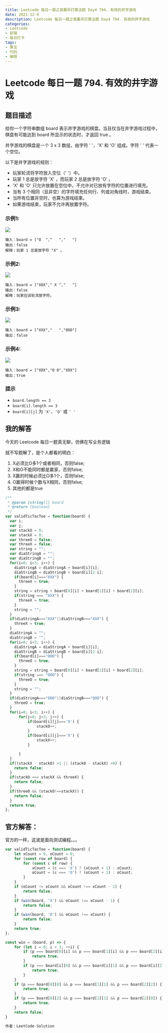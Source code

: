 ```yaml
---
title: Leetcode 每日一题之我要吊打算法题 Day4 794. 有效的井字游戏
date: 2021-12-9
description: Leetcode 每日一题之我要吊打算法题 Day4 794. 有效的井字游戏
categories:
- Leetcode
- 前端
- 每日打卡
tags:
- 算法
- 代码
- 编程
---
```


# Leetcode 每日一题 794. 有效的井字游戏

## 题目描述

给你一个字符串数组 board 表示井字游戏的棋盘。当且仅当在井字游戏过程中，棋盘有可能达到 board 所显示的状态时，才返回 true 。

井字游戏的棋盘是一个 3 x 3 数组，由字符 ' '，'X' 和 'O' 组成。字符 ' ' 代表一个空位。

以下是井字游戏的规则：

- 玩家轮流将字符放入空位（' '）中。
- 玩家 1 总是放字符 'X' ，而玩家 2 总是放字符 'O' 。
- 'X' 和 'O' 只允许放置在空位中，不允许对已放有字符的位置进行填充。
- 当有 3 个相同（且非空）的字符填充任何行、列或对角线时，游戏结束。
- 当所有位置非空时，也算为游戏结束。
- 如果游戏结束，玩家不允许再放置字符。

### 示例1:

<img src="https://assets.leetcode.com/uploads/2021/05/15/tictactoe1-grid.jpg">

```away
输入：board = ["O  ","   ","   "]
输出：false
解释：玩家 1 总是放字符 "X" 。
```

### 示例2:

<img src="https://assets.leetcode.com/uploads/2021/05/15/tictactoe2-grid.jpg">

```away
输入：board = ["XOX"," X ","   "]
输出：false
解释：玩家应该轮流放字符。
```

### 示例3:

<img src="https://assets.leetcode.com/uploads/2021/05/15/tictactoe3-grid.jpg">

```away
输入：board = ["XXX","   ","OOO"]
输出：false
```

### 示例4:

<img src="https://assets.leetcode.com/uploads/2021/05/15/tictactoe4-grid.jpg">

```away
输入：board = ["XOX","O O","XOX"]
输出：true
```

### 提示

- `board.length == 3`
- `board[i].length == 3`
- `board[i][j]` 为 `'X'`、`'O'` 或 `' '`

## 我的解答

今天的 Leetcode 每日一题真无聊，仿佛在写业务逻辑

就不写题解了，是个人都看的明白：

1. X必须比O多1个或者相同，否则false;
2. X和O不能同时都是赢家，否则false;
3. X赢的时候必须比O多1个，否则false;
4. O赢得时候个数与X相同，否则false;
5. 其他的都是true

```javascript
/**
 * @param {string[]} board
 * @return {boolean}
 */
var validTicTacToe = function(board) {
  var i;
  var j;
  var stackO = 0;
  var stackX = 0;
  var threeO = false;
  var threeX = false;
  var string = "";
  var diaStringA = "";
  var diaStringB = "";
  for(i=0; i<3; i++) {
    diaStringA = diaStringA + board[i][i];
    diaStringB = diaStringB + board[i][2-i];
    if(board[i]==="XXX") {
      threeX = true;
    }
    string = string + board[0][i] + board[1][i] + board[2][i];
    if(string === "XXX") {
      threeX = true;
    }
    string = "";
  }
  if(diaStringA==="XXX"||diaStringB==="XXX") {
    threeX = true;
  }
  diaStringA = "";
  diaStringB = "";
  for(i=0; i<3; i++) {
    diaStringA = diaStringA + board[i][i];
    diaStringB = diaStringB + board[i][2-i];
    if(board[i]==="OOO") {
      threeO = true;
    }
    string = string + board[0][i] + board[1][i] + board[2][i];
    if(string === "OOO") {
      threeO = true;
    }
    string = "";
  }
  if(diaStringA==="OOO"||diaStringB==="OOO") {
    threeO = true;
  }
  for(i=0; i<3; i++) {
      for(j=0; j<3; j++) {
          if(board[i][j]==='O') {
              stackO++;
          }
          if(board[i][j]==='X') {
              stackX++;
          }

      }
  }
  if((stackX - stackO) >1 || (stackO - stackX) >0) {
    return false;
  }
  if(stackO === stackX && threeX) {
    return false;
  }
  if(threeO && (stackO!==stackX)) {
    return false;
  }
  return true;
};
```

## 官方解答：

官方的一样，这波是面向测试编程。。。

```javascript
var validTicTacToe = function(board) {
    let xCount = 0, oCount = 0;
    for (const row of board) {
        for (const c of row) {
            xCount = (c === 'X') ? (xCount + 1) : xCount;
            oCount = (c === 'O') ? (oCount + 1) : oCount;
        }
    }
    if (oCount != xCount && oCount !== xCount - 1) {
        return false;
    }
    if (win(board, 'X') && oCount !== xCount - 1) {
        return false;
    }
    if (win(board, 'O') && oCount !== xCount) {
        return false;
    }
    return true;
};

const win = (board, p) => {
    for (let i = 0; i < 3; ++i) {
        if (p === board[0][i] && p === board[1][i] && p === board[2][i]) {
            return true;
        }
        if (p === board[i][0] && p === board[i][1] && p === board[i][2]) {
            return true;
        }
    }
    if (p === board[0][0] && p === board[1][1] && p === board[2][2]) {
        return true;
    }
    if (p === board[0][2] && p === board[1][1] && p === board[2][0]) {
        return true;
    }
    return false;
}

作者：LeetCode-Solution
```

